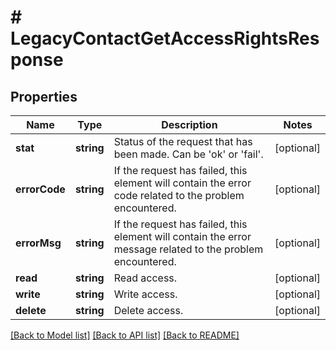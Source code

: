 # # LegacyContactGetAccessRightsResponse

## Properties

Name | Type | Description | Notes
------------ | ------------- | ------------- | -------------
**stat** | **string** | Status of the request that has been made. Can be &#39;ok&#39; or &#39;fail&#39;. | [optional]
**errorCode** | **string** | If the request has failed, this element will contain the error code related to the problem encountered. | [optional]
**errorMsg** | **string** | If the request has failed, this element will contain the error message related to the problem encountered. | [optional]
**read** | **string** | Read access. | [optional]
**write** | **string** | Write access. | [optional]
**delete** | **string** | Delete access. | [optional]

[[Back to Model list]](../../README.md#models) [[Back to API list]](../../README.md#endpoints) [[Back to README]](../../README.md)
